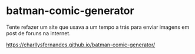 # batman-comic-generator
Tente refazer um site que usava a um tempo a trás para enviar imagens em post de foruns na internet.

https://charllysfernandes.github.io/batman-comic-generator/

